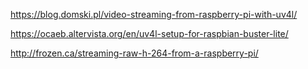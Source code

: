 https://blog.domski.pl/video-streaming-from-raspberry-pi-with-uv4l/

https://ocaeb.altervista.org/en/uv4l-setup-for-raspbian-buster-lite/

http://frozen.ca/streaming-raw-h-264-from-a-raspberry-pi/

